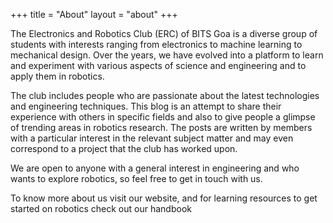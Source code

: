 +++
title = "About"
layout = "about"
+++

The Electronics and Robotics Club (ERC) of BITS Goa is a diverse group of students with interests ranging from electronics to machine learning to mechanical design. Over the years, we have evolved into a platform to learn and experiment with various aspects of science and engineering and to apply them in robotics.

The club includes people who are passionate about the latest technologies and engineering techniques.  This blog is an attempt to share their experience with others in specific fields and also to give people a glimpse of trending areas in robotics research. The posts are written by members with a particular interest in the relevant subject matter and may even correspond to a project that the club has worked upon.

We are open to anyone with a general interest in engineering and who wants to explore robotics, so feel free to get in touch with us.

To know more about us visit our website, and for learning resources to get started on robotics check out our handbook
